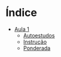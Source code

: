 # Índice

- [Aula 1](#1)
  - [Autoestudos](#1-autoestudo)
  - [Instrução](#1-instrucao)
  - [Ponderada](#1-ponderada)